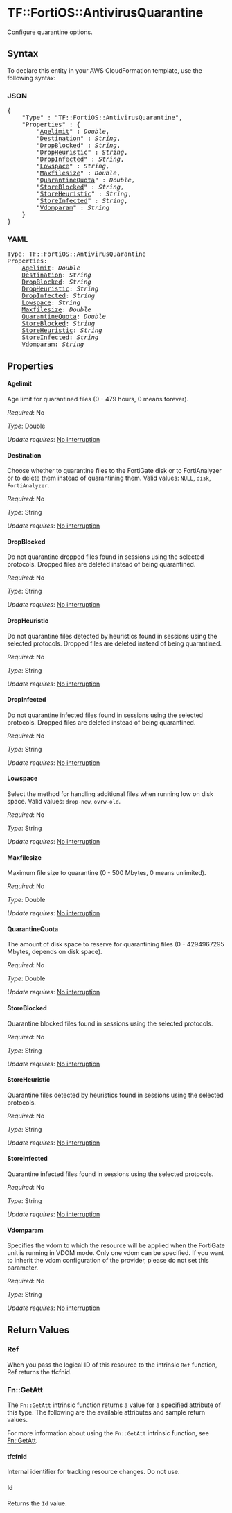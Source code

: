 # TF::FortiOS::AntivirusQuarantine

Configure quarantine options.

## Syntax

To declare this entity in your AWS CloudFormation template, use the following syntax:

### JSON

<pre>
{
    "Type" : "TF::FortiOS::AntivirusQuarantine",
    "Properties" : {
        "<a href="#agelimit" title="Agelimit">Agelimit</a>" : <i>Double</i>,
        "<a href="#destination" title="Destination">Destination</a>" : <i>String</i>,
        "<a href="#dropblocked" title="DropBlocked">DropBlocked</a>" : <i>String</i>,
        "<a href="#dropheuristic" title="DropHeuristic">DropHeuristic</a>" : <i>String</i>,
        "<a href="#dropinfected" title="DropInfected">DropInfected</a>" : <i>String</i>,
        "<a href="#lowspace" title="Lowspace">Lowspace</a>" : <i>String</i>,
        "<a href="#maxfilesize" title="Maxfilesize">Maxfilesize</a>" : <i>Double</i>,
        "<a href="#quarantinequota" title="QuarantineQuota">QuarantineQuota</a>" : <i>Double</i>,
        "<a href="#storeblocked" title="StoreBlocked">StoreBlocked</a>" : <i>String</i>,
        "<a href="#storeheuristic" title="StoreHeuristic">StoreHeuristic</a>" : <i>String</i>,
        "<a href="#storeinfected" title="StoreInfected">StoreInfected</a>" : <i>String</i>,
        "<a href="#vdomparam" title="Vdomparam">Vdomparam</a>" : <i>String</i>
    }
}
</pre>

### YAML

<pre>
Type: TF::FortiOS::AntivirusQuarantine
Properties:
    <a href="#agelimit" title="Agelimit">Agelimit</a>: <i>Double</i>
    <a href="#destination" title="Destination">Destination</a>: <i>String</i>
    <a href="#dropblocked" title="DropBlocked">DropBlocked</a>: <i>String</i>
    <a href="#dropheuristic" title="DropHeuristic">DropHeuristic</a>: <i>String</i>
    <a href="#dropinfected" title="DropInfected">DropInfected</a>: <i>String</i>
    <a href="#lowspace" title="Lowspace">Lowspace</a>: <i>String</i>
    <a href="#maxfilesize" title="Maxfilesize">Maxfilesize</a>: <i>Double</i>
    <a href="#quarantinequota" title="QuarantineQuota">QuarantineQuota</a>: <i>Double</i>
    <a href="#storeblocked" title="StoreBlocked">StoreBlocked</a>: <i>String</i>
    <a href="#storeheuristic" title="StoreHeuristic">StoreHeuristic</a>: <i>String</i>
    <a href="#storeinfected" title="StoreInfected">StoreInfected</a>: <i>String</i>
    <a href="#vdomparam" title="Vdomparam">Vdomparam</a>: <i>String</i>
</pre>

## Properties

#### Agelimit

Age limit for quarantined files (0 - 479 hours, 0 means forever).

_Required_: No

_Type_: Double

_Update requires_: [No interruption](https://docs.aws.amazon.com/AWSCloudFormation/latest/UserGuide/using-cfn-updating-stacks-update-behaviors.html#update-no-interrupt)

#### Destination

Choose whether to quarantine files to the FortiGate disk or to FortiAnalyzer or to delete them instead of quarantining them. Valid values: `NULL`, `disk`, `FortiAnalyzer`.

_Required_: No

_Type_: String

_Update requires_: [No interruption](https://docs.aws.amazon.com/AWSCloudFormation/latest/UserGuide/using-cfn-updating-stacks-update-behaviors.html#update-no-interrupt)

#### DropBlocked

Do not quarantine dropped files found in sessions using the selected protocols. Dropped files are deleted instead of being quarantined.

_Required_: No

_Type_: String

_Update requires_: [No interruption](https://docs.aws.amazon.com/AWSCloudFormation/latest/UserGuide/using-cfn-updating-stacks-update-behaviors.html#update-no-interrupt)

#### DropHeuristic

Do not quarantine files detected by heuristics found in sessions using the selected protocols. Dropped files are deleted instead of being quarantined.

_Required_: No

_Type_: String

_Update requires_: [No interruption](https://docs.aws.amazon.com/AWSCloudFormation/latest/UserGuide/using-cfn-updating-stacks-update-behaviors.html#update-no-interrupt)

#### DropInfected

Do not quarantine infected files found in sessions using the selected protocols. Dropped files are deleted instead of being quarantined.

_Required_: No

_Type_: String

_Update requires_: [No interruption](https://docs.aws.amazon.com/AWSCloudFormation/latest/UserGuide/using-cfn-updating-stacks-update-behaviors.html#update-no-interrupt)

#### Lowspace

Select the method for handling additional files when running low on disk space. Valid values: `drop-new`, `ovrw-old`.

_Required_: No

_Type_: String

_Update requires_: [No interruption](https://docs.aws.amazon.com/AWSCloudFormation/latest/UserGuide/using-cfn-updating-stacks-update-behaviors.html#update-no-interrupt)

#### Maxfilesize

Maximum file size to quarantine (0 - 500 Mbytes, 0 means unlimited).

_Required_: No

_Type_: Double

_Update requires_: [No interruption](https://docs.aws.amazon.com/AWSCloudFormation/latest/UserGuide/using-cfn-updating-stacks-update-behaviors.html#update-no-interrupt)

#### QuarantineQuota

The amount of disk space to reserve for quarantining files (0 - 4294967295 Mbytes, depends on disk space).

_Required_: No

_Type_: Double

_Update requires_: [No interruption](https://docs.aws.amazon.com/AWSCloudFormation/latest/UserGuide/using-cfn-updating-stacks-update-behaviors.html#update-no-interrupt)

#### StoreBlocked

Quarantine blocked files found in sessions using the selected protocols.

_Required_: No

_Type_: String

_Update requires_: [No interruption](https://docs.aws.amazon.com/AWSCloudFormation/latest/UserGuide/using-cfn-updating-stacks-update-behaviors.html#update-no-interrupt)

#### StoreHeuristic

Quarantine files detected by heuristics found in sessions using the selected protocols.

_Required_: No

_Type_: String

_Update requires_: [No interruption](https://docs.aws.amazon.com/AWSCloudFormation/latest/UserGuide/using-cfn-updating-stacks-update-behaviors.html#update-no-interrupt)

#### StoreInfected

Quarantine infected files found in sessions using the selected protocols.

_Required_: No

_Type_: String

_Update requires_: [No interruption](https://docs.aws.amazon.com/AWSCloudFormation/latest/UserGuide/using-cfn-updating-stacks-update-behaviors.html#update-no-interrupt)

#### Vdomparam

Specifies the vdom to which the resource will be applied when the FortiGate unit is running in VDOM mode. Only one vdom can be specified. If you want to inherit the vdom configuration of the provider, please do not set this parameter.

_Required_: No

_Type_: String

_Update requires_: [No interruption](https://docs.aws.amazon.com/AWSCloudFormation/latest/UserGuide/using-cfn-updating-stacks-update-behaviors.html#update-no-interrupt)

## Return Values

### Ref

When you pass the logical ID of this resource to the intrinsic `Ref` function, Ref returns the tfcfnid.

### Fn::GetAtt

The `Fn::GetAtt` intrinsic function returns a value for a specified attribute of this type. The following are the available attributes and sample return values.

For more information about using the `Fn::GetAtt` intrinsic function, see [Fn::GetAtt](https://docs.aws.amazon.com/AWSCloudFormation/latest/UserGuide/intrinsic-function-reference-getatt.html).

#### tfcfnid

Internal identifier for tracking resource changes. Do not use.

#### Id

Returns the <code>Id</code> value.

